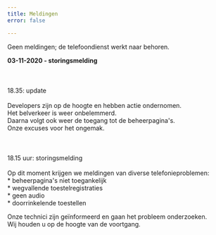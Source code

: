 ```yaml
---
title: Meldingen
error: false

---
```

Geen meldingen; de telefoondienst werkt naar behoren.<br>

<b>03-11-2020 - storingsmelding </b><br>  
<br>  
18\.35: update<br>  
Developers zijn op de hoogte en hebben actie ondernomen.  
Het belverkeer is weer onbelemmerd.   
Daarna volgt ook weer de toegang tot de beheerpagina's.  
Onze excuses voor het ongemak. <br>  
<br>  
18\.15 uur: storingsmelding<br>  
Op dit moment krijgen we meldingen van diverse telefonieproblemen:  
\* beheerpagina's niet toegankelijk  
\* wegvallende toestelregistraties  
\* geen audio  
\* doorrinkelende toestellen

Onze technici zijn geïnformeerd en gaan het probleem onderzoeken.  
Wij houden u op de hoogte van de voortgang. <br>  
<br>
